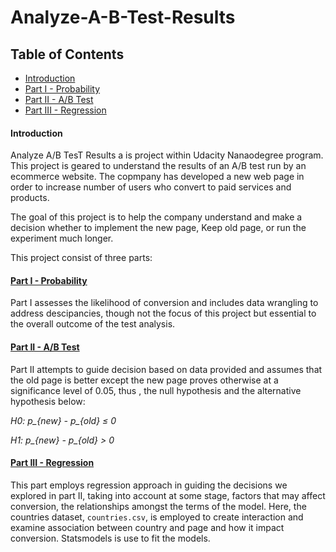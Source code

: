 # Analyze-A-B-Test-Results

## Table of Contents
- [Introduction](#introduction)
- [Part I - Probability](#probability)
- [Part II - A/B Test](#ab_test)
- [Part III - Regression](#regression)
 
<a id='intro'></a>
#### Introduction

Analyze A/B TesT Results a is project within Udacity Nanaodegree program.
This project is geared to understand the results of an A/B test run by an ecommerce website. The copmpany has developed a new web page in order to increase number of users who convert to paid services and products.

The goal of this project is to help the company understand and make a decision whether to implement the new page, Keep old page, or run the experiment much longer.
  
 This project consist of three parts: 
 
<a id='probability'></a>
#### [Part I - Probability](#probability) 
  
  Part I assesses the likelihood of conversion and includes data wrangling to address descipancies,         though not the focus of this project but essential to the overall outcome of the test analysis.

<a id='ab_test'></a>
#### [Part II - A/B Test](#ab_test) 
  
  Part II attempts to guide decision based on data provided and assumes that the old page is better         except the new page proves otherwise at a significance level of 0.05, thus , the null hypothesis and     the alternative hypothesis below:

  *H0: p_{new} - p_{old} ≤ 0*
  
  *H1: p_{new} - p_{old} > 0*
  
<a id='regression'></a>
#### [Part III - Regression](#regression)
  
  This part employs regression approach in guiding the decisions we explored in part II, taking into       account at some stage, factors that may affect conversion, the relationships amongst the terms of the     model. Here, the countries dataset, `countries.csv`, is employed to create interaction and examine       association between country and page and how it impact conversion. Statsmodels is use to fit the models.
  

